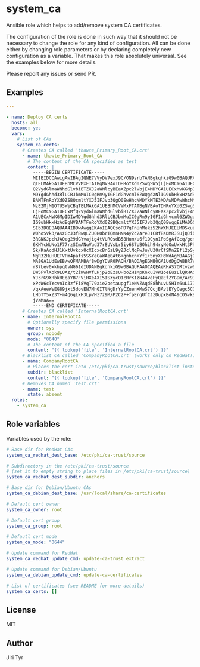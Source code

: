 system_ca
=========

Ansible role which helps to add/remove system CA certificates.

The configuration of the role is done in such way that it should not be
necessary to change the role for any kind of configuration. All can be
done either by changing role parameters or by declaring completely new
configuration as a variable. That makes this role absolutely
universal. See the examples below for more details.

Please report any issues or send PR.


Examples
--------

```yaml
---

- name: Deploy CA certs
  hosts: all
  become: yes
  vars:
    # List of CAs
    system_ca_certs:
      # Creates CA called 'thawte_Primary_Root_CA.crt'
      - name: thawte_Primary_Root_CA
        # The content of the CA specified as test
        content: |
          -----BEGIN CERTIFICATE-----
          MIIEIDCCAwigAwIBAgIQNE7VVyDV7exJ9C/ON9srbTANBgkqhkiG9w0BAQUFADCB
          qTELMAkGA1UEBhMCVVMxFTATBgNVBAoTDHRoYXd0ZSwgSW5jLjEoMCYGA1UECxMf
          Q2VydGlmaWNhdGlvbiBTZXJ2aWNlcyBEaXZpc2lvbjE4MDYGA1UECxMvKGMpIDIw
          MDYgdGhhd3RlLCBJbmMuIC0gRm9yIGF1dGhvcml6ZWQgdXNlIG9ubHkxHzAdBgNV
          BAMTFnRoYXd0ZSBQcmltYXJ5IFJvb3QgQ0EwHhcNMDYxMTE3MDAwMDAwWhcNMzYw
          NzE2MjM1OTU5WjCBqTELMAkGA1UEBhMCVVMxFTATBgNVBAoTDHRoYXd0ZSwgSW5j
          LjEoMCYGA1UECxMfQ2VydGlmaWNhdGlvbiBTZXJ2aWNlcyBEaXZpc2lvbjE4MDYG
          A1UECxMvKGMpIDIwMDYgdGhhd3RlLCBJbmMuIC0gRm9yIGF1dGhvcml6ZWQgdXNl
          IG9ubHkxHzAdBgNVBAMTFnRoYXd0ZSBQcmltYXJ5IFJvb3QgQ0EwggEiMA0GCSqG
          SIb3DQEBAQUAA4IBDwAwggEKAoIBAQCsoPD7gFnUnMekz52hWXMJEEUMDSxuaPFs
          W0hoSVk3/AszGcJ3f8wQLZU0HObrTQmnHNK4yZc2AreJ1CRfBsDMRJSUjQJib+ta
          3RGNKJpchJAQeg29dGYvajig4tVUROsdB58Hum/u6f1OCyn1PoSgAfGcq/gcfomk
          6KHYcWUNo1F77rzSImANuVud37r8UVsLr5iy6S7pBOhih94ryNdOwUxkHt3Ph1i6
          Sk/KaAcdHJ1KxtUvkcx8cXIcxcBn6zL9yZJclNqFwJu/U30rCfSMnZEfl2pSy94J
          NqR32HuHUETVPm4pafs5SSYeCaWAe0At6+gnhcn+Yf1+5nyXHdWdAgMBAAGjQjBA
          MA8GA1UdEwEB/wQFMAMBAf8wDgYDVR0PAQH/BAQDAgEGMB0GA1UdDgQWBBR7W0XP
          r87Lev0xkhpqtvNG61dIUDANBgkqhkiG9w0BAQUFAAOCAQEAeRHAS7ORtvzw6WfU
          DW5FvlXok9LOAz/t2iWwHVfLHjp2oEzsUHboZHIMpKnxuIvW1oeEuzLlQRHAd9mz
          YJ3rG9XRbkREqaYB7FViHXe4XI5ISXycO1cRrK1zN44veFyQaEfZYGDm/Ac9IiAX
          xPcW6cTYcvnIc3zfFi8VqT79aie2oetaupgf1eNNZAqdE8hhuvU5HIe6uL17In/2
          /qxAeeWsEG89jxt5dovEN7MhGITlNgDrYyCZuen+MwS7QcjBAvlEYyCegc5C09Y/
          LHbTY5xZ3Y+m4Q6gLkH3LpVHz7z9M/P2C2F+fpErgUfCJzDupxBdN49cOSvkBPB7
          jVaMaA==
          -----END CERTIFICATE-----
      # Creates CA called 'InternalRootCA.crt'
      - name: InternalRootCA
        # Optionally specify file permissions
        owner: sys
        group: nobody
        mode: "0640"
        # The content of the CA specified a file
        content: "{{ lookup('file', 'InternalRootCA.crt') }}"
      # Blacklist CA called 'CompanyRootCA.crt' (works only on RedHat!)
      - name: CompanyRootCA
        # Places the cert into /etc/pki/ca-trust/source/blacklist instead of /etc/pki/ca-trust/source/anchors
        subdir: blacklist
        content: "{{ lookup('file', 'CompanyRootCA.crt') }}"
      # Removes CA named 'test.crt'
      - name: test
        state: absent
  roles:
    - system_ca
```


Role variables
--------------

Variables used by the role:

```yaml
# Base dir for RedHat CAs
system_ca_redhat_dest_base: /etc/pki/ca-trust/source

# Subdirectory in the /etc/pki/ca-trust/source
# (set it to empty string to place files in /etc/pki/ca-trust/source)
system_ca_redhat_dest_subdir: anchors

# Base dir for Debian/Ubuntu CAs
system_ca_debian_dest_base: /usr/local/share/ca-certificates

# Default cert owner
system_ca_owner: root

# Default cert group
system_ca_group: root

# Defautl cert mode
system_ca_mode: "0644"

# Update command for RedHat
system_ca_redhat_update_cmd: update-ca-trust extract

# Update command for Debian/Ubuntu
system_ca_debian_update_cmd: update-ca-certificates

# List of certificates (see README for more details)
system_ca_certs: []
```


License
-------

MIT


Author
------

Jiri Tyr
